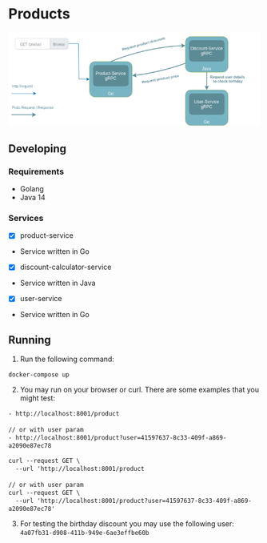 # Products 
![services](/assets/products-golan-java.png)

## Developing

### Requirements

- Golang
- Java 14

### Services

- [x] product-service
- Service written in Go

- [x] discount-calculator-service
- Service written in Java

- [x] user-service
- Service written in Go

## Running

1. Run the following command:
```
docker-compose up
```
2. You may run on your browser or curl. There are some examples that you might test:
```
- http://localhost:8001/product

// or with user param
- http://localhost:8001/product?user=41597637-8c33-409f-a869-a2090e87ec78
```

```
curl --request GET \
  --url 'http://localhost:8001/product

// or with user param
curl --request GET \
  --url 'http://localhost:8001/product?user=41597637-8c33-409f-a869-a2090e87ec78'
```

3. For testing the birthday discount you may use the following user:
`
4a07fb31-d908-411b-949e-6ae3effbe60b
`

